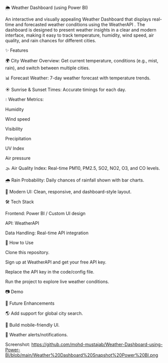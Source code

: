 🌦️ Weather Dashboard (using Power BI)

An interactive and visually appealing Weather Dashboard that displays real-time and forecasted weather conditions using the WeatherAPI
. The dashboard is designed to present weather insights in a clear and modern interface, making it easy to track temperature, humidity, wind speed, air quality, and rain chances for different cities.

✨ Features

🌍 City Weather Overview: Get current temperature, conditions (e.g., mist, rain), and switch between multiple cities.

📊 Forecast Weather: 7-day weather forecast with temperature trends.

☀️ Sunrise & Sunset Times: Accurate timings for each day.

💧 Weather Metrics:

Humidity

Wind speed

Visibility

Precipitation

UV Index

Air pressure

🌫️ Air Quality Index: Real-time PM10, PM2.5, SO2, NO2, O3, and CO levels.

🌧️ Rain Probability: Daily chances of rainfall shown with bar charts.

🎨 Modern UI: Clean, responsive, and dashboard-style layout.

🛠️ Tech Stack

Frontend: Power BI / Custom UI design

API: WeatherAPI

Data Handling: Real-time API integration

🚀 How to Use

Clone this repository.

Sign up at WeatherAPI
 and get your free API key.

Replace the API key in the code/config file.

Run the project to explore live weather conditions.

📷 Demo

📌 Future Enhancements

🌎 Add support for global city search.

📱 Build mobile-friendly UI.

🔔 Weather alerts/notifications.

Screenshot: https://github.com/mohd-mustajab/Weather-Dashboard-using-Power-BI/blob/main/Weather%20Dashboard%20Snapshot%20Power%20BI.png
